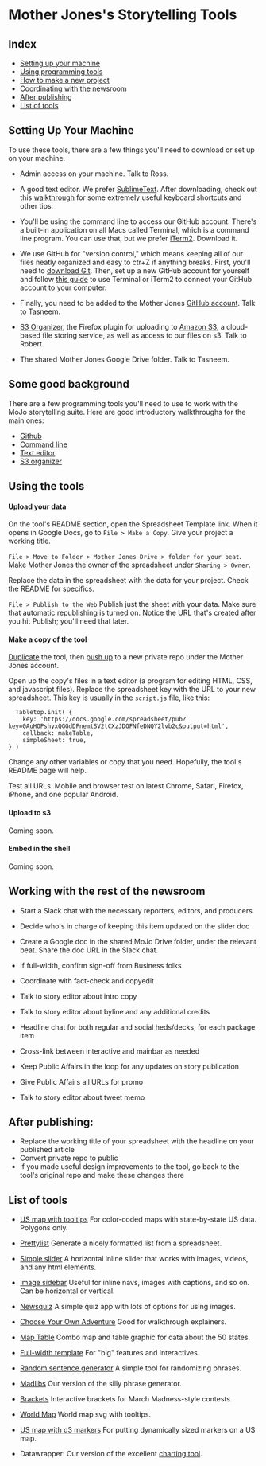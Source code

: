 # Mother Jones's Storytelling Tools

## Index

* [Setting up your machine](#setting-up-your-machine)
* [Using programming tools](#some-good-background)
* [How to make a new project](#using-the-tools)
* [Coordinating with the newsroom](#working-with-the-rest-of-the-newsroom)
* [After publishing](#after-publishing)
* [List of tools](#list-of-tools)

## Setting Up Your Machine

To use these tools, there are a few things you'll need to download or set up on your machine.

* Admin access on your machine. Talk to Ross.

* A good text editor. We prefer [SublimeText](http://www.sublimetext.com/). After downloading, check out this [walkthrough](http://scotch.io/bar-talk/the-complete-visual-guide-to-sublime-text-3-getting-started-and-keyboard-shortcuts) for some extremely useful keyboard shortcuts and other tips.

* You'll be using the command line to access our GitHub account. There's a built-in application on all Macs called Terminal, which is a command line program. You can use that, but we prefer [iTerm2](http://www.iterm2.com/#/section/home). Download it.

* We use GitHub for "version control," which means keeping all of our files neatly organized and easy to ctr+Z if anything breaks. First, you'll need to [download Git](http://git-scm.com/downloads). Then, set up a new GitHub account for yourself and follow [this guide](https://help.github.com/articles/set-up-git/) to use Terminal or iTerm2 to connect your GitHub account to your computer.

* Finally, you need to be added to the Mother Jones [GitHub account](https://github.com/motherjones). Talk to Tasneem.

* [S3 Organizer](#), the Firefox plugin for uploading to [Amazon S3](#), a cloud-based file storing service, as well as access to our files on s3. Talk to Robert.

* The shared Mother Jones Google Drive folder. Talk to Tasneem.

## Some good background

There are a few programming tools you'll need to use to work with the MoJo storytelling suite. Here are good introductory walkthroughs for the main ones:

* [Github](https://try.github.io/levels/1/challenges/1)
* [Command line](#)
* [Text editor](#)
* [S3 organizer](#)

## Using the tools

#### Upload your data

On the tool's README section, open the Spreadsheet Template link. When it opens in Google Docs, go to ``File > Make a Copy``. Give your project a working title.

``File > Move to Folder > Mother Jones Drive > folder for your beat``. Make Mother Jones the owner of the spreadsheet under ``Sharing > Owner``.

Replace the data in the spreadsheet with the data for your project. Check the README for specifics.

``File > Publish to the Web`` Publish just the sheet with your data. Make sure that automatic republishing is turned on. Notice the URL that's created after you hit Publish; you'll need that later.

#### Make a copy of the tool

[Duplicate](#) the tool, then [push up](#) to a new private repo under the Mother Jones account.

Open up the copy's files in a text editor (a program for editing HTML, CSS, and javascript files). Replace the spreadsheet key with the URL to your new spreadsheet. This key is usually in the ``script.js`` file, like this:

      Tabletop.init( { 
        key: 'https://docs.google.com/spreadsheet/pub?key=0AuHOPshyxQGGdDFnemtSV2tCXzJDOFNfeDNQY2lvb2c&output=html',
        callback: makeTable, 
        simpleSheet: true,
    } )

Change any other variables or copy that you need. Hopefully, the tool's README page will help.

Test all URLs. Mobile and browser test on latest Chrome, Safari, Firefox, iPhone, and one popular Android.

#### Upload to s3

Coming soon.

#### Embed in the shell

Coming soon.

## Working with the rest of the newsroom

* Start a Slack chat with the necessary reporters, editors, and producers
* Decide who's in charge of keeping this item updated on the slider doc
* Create a Google doc in the shared MoJo Drive folder, under the relevant beat. Share the doc URL in the Slack chat.

* If full-width, confirm sign-off from Business folks
* Coordinate with fact-check and copyedit
* Talk to story editor about intro copy
* Talk to story editor about byline and any additional credits
* Headline chat for both regular and social heds/decks, for each package item
* Cross-link between interactive and mainbar as needed

* Keep Public Affairs in the loop for any updates on story publication
* Give Public Affairs all URLs for promo
* Talk to story editor about tweet memo

## After publishing:

* Replace the working title of your spreadsheet with the headline on your published article
* Convert private repo to public
* If you made useful design improvements to the tool, go back to the tool's original repo and make these changes there

## List of tools

* [US map with tooltips](https://github.com/motherjones/spreadsheet-to-svg) For color-coded maps with state-by-state US data. Polygons only.

* [Prettylist](https://github.com/motherjones/prettylist) Generate a nicely formatted list from a spreadsheet.

* [Simple slider](https://github.com/motherjones/simple-slider/) A horizontal inline slider that works with images, videos, and any html elements.

* [Image sidebar](https://github.com/motherjones/image-sidebar) Useful for inline navs, images with captions, and so on. Can be horizontal or vertical.

* [Newsquiz](https://github.com/motherjones/newsquiz) A simple quiz app with lots of options for using images. 

* [Choose Your Own Adventure](https://github.com/motherjones/cyoa) Good for walkthrough explainers.

* [Map Table](https://github.com/motherjones/map-table) Combo map and table graphic for data about the 50 states.

* [Full-width template](https://github.com/motherjones/full-width-template) For "big" features and interactives.

* [Random sentence generator](https://github.com/motherjones/random-sentence-maker) A simple tool for randomizing phrases.

* [Madlibs](https://github.com/motherjones/madlibs) Our version of the silly phrase generator.

* [Brackets](https://github.com/motherjones/brackets) Interactive brackets for March Madness-style contests.

* [World Map](https://github.com/motherjones/world-map) World map svg with tooltips.

* [US map with d3 markers](https://github.com/motherjones/us-map-d3-markers) For putting dynamically sized markers on a US map.

* Datawrapper: Our version of the excellent [charting tool](datawrapper.de).
